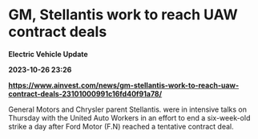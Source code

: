 # GM, Stellantis work to reach UAW contract deals
**Electric Vehicle Update**

**2023-10-26 23:26**

**https://www.ainvest.com/news/gm-stellantis-work-to-reach-uaw-contract-deals-23101000991c16fd40f91a78/**

General Motors and Chrysler parent Stellantis. were in intensive talks on Thursday with the United Auto Workers in an effort to end a six-week-old strike a day after Ford Motor (F.N) reached a tentative contract deal.